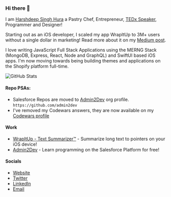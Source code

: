 ### Hi there 👋
I am [Harshdeep Singh Hura](https://harshdeephura.com) a Pastry Chef, Entrepreneur, [TEDx Speaker](https://www.youtube.com/watch?v=ty-inz18kzQ), Programmer and Designer! 

Starting out as an iOS developer, I scaled my app WrapItUp to 3M+ users without a single dollar in marketing! Read more about it on my [Medium post](https://medium.com/@kinngh/refusing-20m-in-acquisition-1-5m-users-and-the-story-of-how-i-built-it-all-for-99-year-1351e624e62f?source=---------3------------------).

I love writing JavaScript Full Stack Applications using the MERNG Stack (MongoDB, Express, React, Node and GraphQL) and SwiftUI based iOS apps. I'm now moving towards being building themes and applications on the Shopify platform full-time.


![GitHub Stats](https://github-readme-stats.vercel.app/api?username=kinngh)


#### Repo PSAs:
- Salesforce Repos are moved to [Admin2Dev](https://github.com/admin2dev) org profile. `https://github.com/admin2dev`
- I've removed my Codewars answers, they are now available on my [Codewars profile](https://www.codewars.com/users/kinngh)

#### Work
- [WrapItUp - Text Summarizer™](https://apps.apple.com/app/id1017676504) - Summarize long text to pointers on your iOS device!
- [Admin2Dev](https://admin2dev.com) - Learn programming on the Salesforce Platform for free!

#### Socials
- [Website](https://harshdeephura.com)
- [Twitter](https://twitter.com/kinngh)
- [LinkedIn](https://www.linkedin.com/in/theharshdeep/)
- [Email](mailto:harshdeephura@heuramedia.com)
